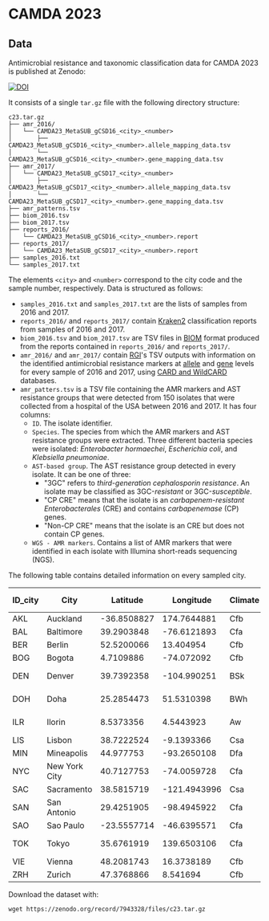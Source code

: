 # CAMDA 2023

## Data

Antimicrobial resistance and taxonomic classification data for CAMDA 2023 is
published at Zenodo:

[![DOI](https://zenodo.org/badge/DOI/10.5281/zenodo.7943328.svg)](https://doi.org/10.5281/zenodo.7943328)

It consists of a single `tar.gz` file with the following directory structure:

```text
c23.tar.gz
├── amr_2016/
│   └── CAMDA23_MetaSUB_gCSD16_<city>_<number>
│       ├── CAMDA23_MetaSUB_gCSD16_<city>_<number>.allele_mapping_data.tsv
│       └── CAMDA23_MetaSUB_gCSD16_<city>_<number>.gene_mapping_data.tsv
├── amr_2017/
│   └── CAMDA23_MetaSUB_gCSD17_<city>_<number>
│       ├── CAMDA23_MetaSUB_gCSD17_<city>_<number>.allele_mapping_data.tsv
│       └── CAMDA23_MetaSUB_gCSD17_<city>_<number>.gene_mapping_data.tsv
├── amr_patterns.tsv
├── biom_2016.tsv
├── biom_2017.tsv
├── reports_2016/
│   └── CAMDA23_MetaSUB_gCSD16_<city>_<number>.report
├── reports_2017/
│   └── CAMDA23_MetaSUB_gCSD17_<city>_<number>.report
├── samples_2016.txt
└── samples_2017.txt
```

The elements `<city>` and `<number>` correspond to the city code and the sample
number, respectively. Data is structured as follows:

- `samples_2016.txt` and `samples_2017.txt` are the lists of samples from 2016
and 2017.
- `reports_2016/` and `reports_2017/` contain [Kraken2](https://ccb.jhu.edu/software/kraken2/) classification reports from samples of 2016 and 2017.
- `biom_2016.tsv` and `biom_2017.tsv` are TSV files in
[BIOM](https://biom-format.org/) format produced from the reports contained in
`reports_2016/` and `reports_2017/`.
- `amr_2016/` and `amr_2017/` contain [RGI](https://github.com/arpcard/rgi)'s
TSV outputs with information on the identified antimicrobial resistance markers at
[allele](https://github.com/arpcard/rgi#rgi-bwt-read-mapping-results-at-allele-level)
and [gene](https://github.com/arpcard/rgi#rgi-bwt-read-mapping-results-at-gene-level)
levels for every sample of 2016 and 2017, using
[CARD and WildCARD](https://card.mcmaster.ca/) databases.
- `amr_patters.tsv` is a TSV file containing the AMR markers and AST resistance
groups that were detected from 150 isolates that were collected from a hospital
of the USA between 2016 and 2017. It has four columns:
    - `ID`. The isolate identifier.
    - `Species`. The species from which the AMR markers and AST resistance groups
    were extracted. Three different bacteria species were isolated:
    *Enterobacter hormaechei*, *Escherichia coli*, and *Klebsiella pneumoniae*.
    - `AST-based group`. The AST resistance group detected in every isolate. It
    can be one of three:
        - "3GC" refers to *third-generation cephalosporin resistance*. An
        isolate may be classified as 3GC-*resistant* or 3GC-*susceptible*.
        - "CP CRE" means that the isolate is an *carbapenem-resistant
        Enterobacterales* (CRE) and contains *carbapenemase* (CP) genes.
        - "Non-CP CRE" means that the isolate is an CRE but does not contain
        CP genes.
    - `WGS - AMR markers`. Contains a list of AMR markers that were identified
    in each isolate with Illumina short-reads sequencing (NGS).

The following table contains detailed information on every sampled city.

|ID_city|City           |Latitude	|Longitude   |Climate|Year  |Notes on AMR
|-------|---------------|-----------|------------|-------|------|-----
|AKL	|Auckland       |-36.8508827| 174.7644881|Cfb    |2016  |
|BAL	|Baltimore      | 39.2903848| -76.6121893|Cfa    |2017  |
|BER	|Berlin         | 52.5200066|  13.404954 |Cfb    |2016  |
|BOG	|Bogota         |  4.7109886| -74.072092 |Cfb    |2016  |Incomplete
|DEN	|Denver         | 39.7392358|-104.990251 |BSk    |2016-7|
|DOH	|Doha           | 25.2854473|  51.5310398|BWh    |2016-7|
|ILR	|Ilorin         |  8.5373356|   4.5443923|Aw     |2016-7|Incomplete for 2016
|LIS	|Lisbon         | 38.7222524|  -9.1393366|Csa    |2016  |
|MIN	|Mineapolis     | 44.977753	| -93.2650108|Dfa    |2017  |
|NYC	|New York City  | 40.7127753| -74.0059728|Cfa    |2016-7|Incomplete for 2016
|SAC	|Sacramento	    | 38.5815719|-121.4943996|Csa    |2016  |
|SAN	|San Antonio	| 29.4251905| -98.4945922|Cfa    |2017  |
|SAO	|Sao Paulo	    |-23.5557714| -46.6395571|Cfa    |2017  |
|TOK	|Tokyo	        | 35.6761919| 139.6503106|Cfa    |2016-7|Incomplete for 2016
|VIE	|Vienna         | 48.2081743|  16.3738189|Cfb    |2017  |
|ZRH    |Zurich	        | 47.3768866|   8.541694 |Cfb    |2017  |

Download the dataset with:

```shell
wget https://zenodo.org/record/7943328/files/c23.tar.gz
```
